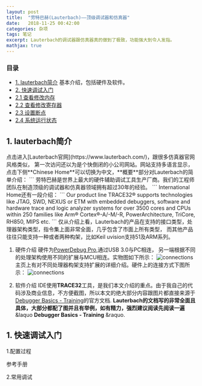 ```yaml
---
layout: post
title:  "劳特巴赫(Lauterbach)——顶级调试器和仿真器" 
date:   2018-11-25 00:42:00
categories: 杂项
tags: 笔记
excerpt: Lauterbach的调试器跟仿真器真的做到了极致，功能强大到令人发指。
mathjax: true
---
```

### 目录
* [1. lauterbach简介](#1)
基本介绍，包括硬件及软件。
* [2. 快速调试入门](#2)
* [2.1 查看修改内存](#2.1)
* [2.2 查看修改寄存器](#2.2)
* [2.3 设置断点](#2.3)
* [2.4 系统运行状态](#2.4)

<h2 id="1">1. lauterbach简介</h2>
点击进入[Lauterbach官网](https://www.lauterbach.com/)，跟很多仿真器官网风格类似，
第一次访问还以为是个快倒闭的小公司网站。网站支持多语言显示，点击下侧**Chinese Home**可以切换为中文，**概要**部分对Lauterbach的简单介绍：
```
劳特巴赫是世界上最大的硬件辅助调试工具生产厂商。我们的工程师团队在制造顶级的调试器和仿真器领域拥有超过30年的经验。
```
International Home还有一段介绍：
```
Our product line TRACE32® supports technologies like JTAG, SWD, NEXUS or ETM with embedded debuggers, software and hardware trace and logic analyzer systems for over 3500 cores and CPUs within 250 families like Arm® Cortex®-A/-M/-R, PowerArchitecture, TriCore, RH850, MIPS etc.
```
仅从介绍上看，Lauterbach的产品在支持的接口类型，处理器架构类型，指令集上面非常全面，几乎包含了市面上所有类型，
而其他产品往往只能支持一种或者两种构架，比如Keil uvision支持51及ARM系列。

1. 硬件介绍
硬件为[PowerDebug Pro](https://www.lauterbach.com/frames.html?powerdebugpro.html),通过USB 3.0与PC相连，
另一端根据不同的处理架构使用不同的扩展与MCU相连。实物图如下所示：
![connections]({{site.url}}assets/lauterbach/2_powerdebugpro.jpg)
主页上有对不同处理器构架支持扩展的详细介绍。硬件上的连接方式下图所示：
![connections]({{site.url}}assets/lauterbach/1_connection.png)

2. 软件介绍
IDE使用**TRACE32**工具，是我们本文介绍的重点。由于我自己的代码涉及商业信息，不方便截图，所以本文的绝大部分内容跟图片都直接来源于
[Debugger Basics - Training](https://www2.lauterbach.com/pdf/training_debugger.pdf)的官方文档.
**Lauterbach的文档写的非常全面且具体，大部分都配了图并且有举例，如有精力，强烈建议阅读先阅读一遍**&laquo **Debugger Basics - Training** &raquo.
<h2 id="2">1. 快速调试入门</h2>
1.配置过程

参考手册

2.常用调试

